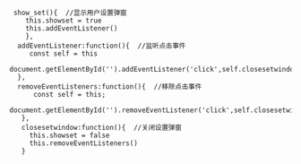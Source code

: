      show_set(){  //显示用户设置弹窗
        this.showset = true
        this.addEventListener()
        },
      addEventListener:function(){  //监听点击事件
         const self = this
         document.getElementById('').addEventListener('click',self.closesetwindow)
      },
      removeEventListeners:function(){  //移除点击事件
          const self = this;
          document.getElementById('').removeEventListener('click',self.closesetwindow);
       },
       closesetwindow:function(){  //关闭设置弹窗
         this.showset = false
         this.removeEventListeners()
       }